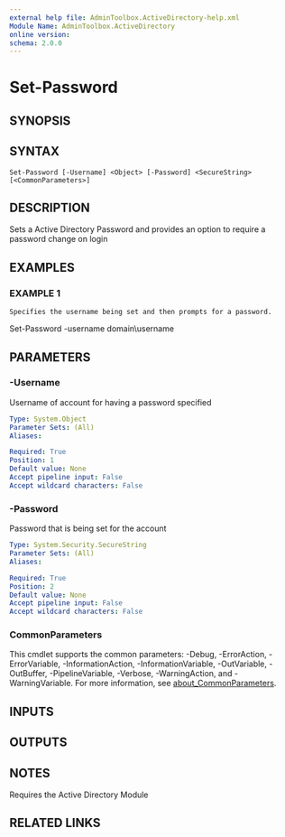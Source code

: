 ```yaml
---
external help file: AdminToolbox.ActiveDirectory-help.xml
Module Name: AdminToolbox.ActiveDirectory
online version:
schema: 2.0.0
---
```


# Set-Password

## SYNOPSIS

## SYNTAX

```
Set-Password [-Username] <Object> [-Password] <SecureString> [<CommonParameters>]
```

## DESCRIPTION
Sets a Active Directory Password and provides an option to require a password change on login

## EXAMPLES

### EXAMPLE 1
```
Specifies the username being set and then prompts for a password.
```

Set-Password -username domain\username

## PARAMETERS

### -Username
Username of account for having a password specified

```yaml
Type: System.Object
Parameter Sets: (All)
Aliases:

Required: True
Position: 1
Default value: None
Accept pipeline input: False
Accept wildcard characters: False
```

### -Password
Password that is being set for the account

```yaml
Type: System.Security.SecureString
Parameter Sets: (All)
Aliases:

Required: True
Position: 2
Default value: None
Accept pipeline input: False
Accept wildcard characters: False
```

### CommonParameters
This cmdlet supports the common parameters: -Debug, -ErrorAction, -ErrorVariable, -InformationAction, -InformationVariable, -OutVariable, -OutBuffer, -PipelineVariable, -Verbose, -WarningAction, and -WarningVariable. For more information, see [about_CommonParameters](http://go.microsoft.com/fwlink/?LinkID=113216).

## INPUTS

## OUTPUTS

## NOTES
Requires the Active Directory Module

## RELATED LINKS
